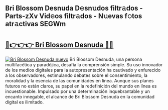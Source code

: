 ## Bri Blossom Desnuda D𝚎sn𝚞dos filtr𝚊dos - Parts-zXv Vid𝚎os filtr𝚊dos - N𝚞evas f𝚘tos atr𝚊ctivas SEGWm

# <h2><a href="http://mb9tt7.tromn.icu/?c=Bri+Blossom+Desnuda">🔗👉👉👉 Bri Blossom Desnuda 🔗🔗</a></h2>

[![Bri Blossom Desnuda nuevo](https://i.imgur.com/pEAQMta.gif)](http://mb9tt7.tromn.icu/?c=Bri+Blossom+Desnuda)
Bri Blossom Desnuda, una persona multifacética y paradójica, desafía la comprensión simple. Su uso innovador de los medios digitales para la autopresentación ha cautivado y enfurecido a los observadores, estimulando debates sobre el consentimiento, la moralidad y la esencia de las comunidades en línea. Aunque sus planes futuros no están claros, su papel en la redefinición del mundo en línea es incuestionable. Impulsado por una determinación inquebrantable y un encanto innegable, el alcance de Bri Blossom Desnuda en la comunidad digital es ilimitado.
